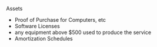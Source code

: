 Assets

* Proof of Purchase for Computers, etc
* Software Licenses
* any equipment above $500 used to produce the service
* Amortization Schedules
